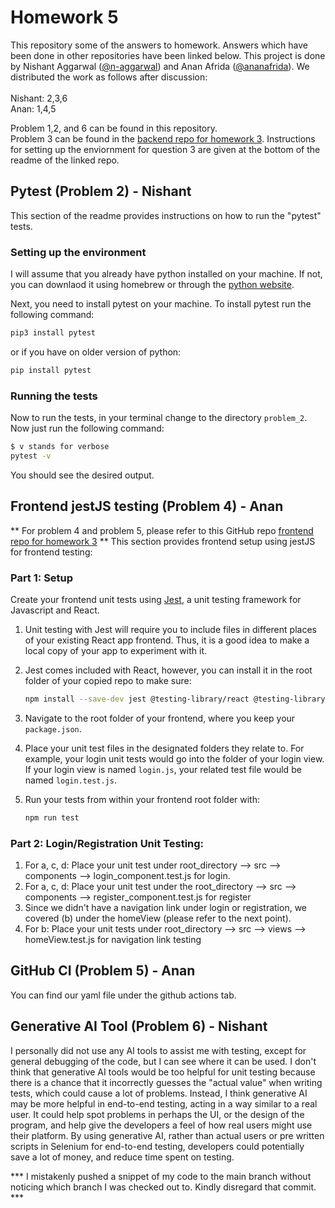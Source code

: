# Homework 5

This repository some of the answers to homework. Answers which have been done in other repositories have been linked below.  This project is done by Nishant Aggarwal ([@n-aggarwal](https://github.com/n-aggarwal)) and Anan Afrida ([@ananafrida](https://github.com/ananafrida)). We distributed the work as follows after discussion: <br />
<br />
Nishant: 2,3,6 <br />
Anan: 1,4,5

Problem 1,2, and 6 can be found in this repository. <br />
Problem 3 can be found in the [backend repo for homework 3](https://github.com/n-aggarwal/comp-333-3-backend). Instructions for setting up the enviornment for question 3 are given at the bottom of the readme of the linked repo.

## Pytest (Problem 2) - Nishant

This section of the readme provides instructions on how to run the "pytest" tests.

### Setting up the environment

I will assume that you already have python installed on your machine. If not, you can downlaod it using homebrew or through the [python website](https://www.python.org/).

Next, you need to install pytest on your machine. To install pytest run the following command:

```bash
pip3 install pytest
```



or if you have on older version of python:

```bash
pip install pytest
```

### Running the tests

Now to run the tests, in your terminal change to the directory `problem_2`. Now just run the following command:

```bash
$ v stands for verbose
pytest -v
```

You should see the desired output.


## Frontend jestJS testing (Problem 4) - Anan
** For problem 4 and problem 5, please refer to this GitHub repo [frontend repo for homework 3](https://github.com/ananafrida/comp-333-3-frontend) **
This section provides frontend setup using jestJS for frontend testing:

### Part 1: Setup
Create your frontend unit tests using [Jest](https://jestjs.io/), a unit
testing framework for Javascript and React.

1. Unit testing with Jest will require you to include files in different places
   of your existing React app frontend. Thus, it is a good idea to make a local
   copy of your app to experiment with it.
2. Jest comes included with React, however, you can install it in the root folder
   of your copied repo to make sure:

   ```bash
   npm install --save-dev jest @testing-library/react @testing-library/jest-dom
   ```

3. Navigate to the root folder of your frontend, where you keep your
   `package.json`.
4. Place your unit test files in the designated folders they relate to. For example,
   your login unit tests would go into the folder of your login view. If your
   login view is named `login.js`, your related test file would be named
   `login.test.js`.
5. Run your tests from within your frontend root folder with:

   ```bash
   npm run test
   ```

### Part 2: Login/Registration Unit Testing:
1. For a, c, d: Place your unit test under root_directory --> src --> components --> login_component.test.js for login.
2. For a, c, d: Place your unit test under the root_directory --> src --> components --> register_component.test.js for register
3. Since we didn't have a navigation link under login or registration, we covered (b) under the homeView (please refer to the next point).
4. For b: Place your unit tests under root_directory --> src --> views --> homeView.test.js for navigation link testing


## GitHub CI (Problem 5) - Anan
You can find our yaml file under the github actions tab.

## Generative AI Tool (Problem 6) - Nishant
I personally did not use any AI tools to assist me with testing, except for general
debugging of the code, but I can see where it can be used. I don't think that 
generative AI tools would be too helpful for unit testing because there is a chance that
it incorrectly guesses the "actual value" when writing tests, which could cause a lot of
problems. Instead, I think generative AI may be more helpful in end-to-end testing, 
acting in a way similar to a real user. It could help spot problems in perhaps the UI, 
or the design of the program, and help give the developers a feel of how real users might
use their platform. By using generative AI, rather than actual users or pre written 
scripts in Selenium for end-to-end testing, developers could potentially save a lot of 
money, and  reduce time spent on testing.

*** I mistakenly pushed a snippet of my code to the main branch without noticing which branch I was checked out to. Kindly disregard that commit. ***
